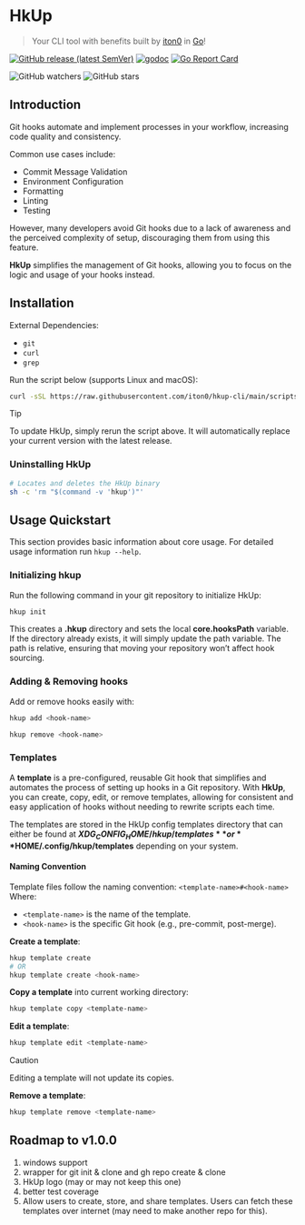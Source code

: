 # HkUp
> Your CLI tool with benefits built by [iton0](https://github.com/iton0) in [Go](https://go.dev/)!

[![GitHub release (latest SemVer)](https://img.shields.io/github/v/release/iton0/hkup-cli)](https://github.com/iton0/hkup-cli/releases/latest)
[![godoc](https://godoc.org/github.com/iton0/hkup-cli?status.svg)](http://godoc.org/github.com/iton0/hkup-cli)
[![Go Report Card](https://goreportcard.com/badge/github.com/iton0/hkup-cli)](https://goreportcard.com/report/github.com/iton0/hkup-cli)

![GitHub watchers](https://img.shields.io/github/watchers/iton0/hkup-cli?style=social)
![GitHub stars](https://img.shields.io/github/stars/iton0/hkup-cli?style=social)

## Introduction
Git hooks automate and implement processes in your workflow, increasing code quality and consistency.

Common use cases include:
- Commit Message Validation
- Environment Configuration
- Formatting
- Linting
- Testing

However, many developers avoid Git hooks due to a lack of awareness and the perceived complexity of setup, discouraging them from using this feature.

**HkUp** simplifies the management of Git hooks, allowing you to focus on the logic and usage of your hooks instead.

## Installation
External Dependencies:
- `git`
- `curl`
- `grep`

Run the script below (supports Linux and macOS):

```sh
curl -sSL https://raw.githubusercontent.com/iton0/hkup-cli/main/scripts/install | sh
```
> [!Tip]
> To update HkUp, simply rerun the script above. It will automatically replace your current version with the latest release.

### Uninstalling HkUp

```sh
# Locates and deletes the HkUp binary
sh -c 'rm "$(command -v 'hkup')"'
```

</details>

## Usage Quickstart
This section provides basic information about core usage. For detailed usage information run `hkup --help`.

### Initializing hkup
Run the following command in your git repository to initialize HkUp:
```sh
hkup init
```

This creates a **.hkup** directory and sets the local **core.hooksPath** variable. If the directory already exists, it will simply update the path variable. The path is relative, ensuring that moving your repository won’t affect hook sourcing.

### Adding & Removing hooks
Add or remove hooks easily with:
```sh
hkup add <hook-name>

hkup remove <hook-name>
```

### Templates
A **template** is a pre-configured, reusable Git hook that simplifies and automates the process of setting up hooks in a Git repository. With **HkUp**, you can create, copy, edit, or remove templates, allowing for consistent and easy application of hooks without needing to rewrite scripts each time.

The templates are stored in the HkUp config templates directory that can either be found at **$XDG_CONFIG_HOME/hkup/templates** or **$HOME/.config/hkup/templates** depending on your system.

#### Naming Convention
Template files follow the naming convention:
`<template-name>#<hook-name>`
Where:
- `<template-name>` is the name of the template.
- `<hook-name>` is the specific Git hook (e.g., pre-commit, post-merge).

**Create a template**:
```sh
hkup template create
# OR
hkup template create <hook-name>
```

**Copy a template** into current working directory:
```sh
hkup template copy <template-name>
```

**Edit a template**:
```sh
hkup template edit <template-name>
```
>[!CAUTION]
> Editing a template will not update its copies.

**Remove a template**:
```sh
hkup template remove <template-name>
```

## Roadmap to v1.0.0
1.  windows support
2.  wrapper for git init & clone and gh repo create & clone
3.  HkUp logo (may or may not keep this one)
4.  better test coverage
5.  Allow users to create, store, and share templates. Users can fetch these templates over internet (may need to make another repo for this).
